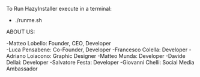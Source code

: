 To Run HazyInstaller execute in a terminal: 
                                             
- ./runme.sh       


ABOUT US:

-Matteo Lobello: Founder, CEO, Developer    
-Luca Pensabene: Co-Founder, Developer
-Francesco Colella: Developer
-Adriano Loiacono: Graphic Designer
-Matteo Munda: Developer
-Davide Dellai: Developer
-Salvatore Festa: Developer
-Giovanni Chelli: Social Media Ambassador                  


 


